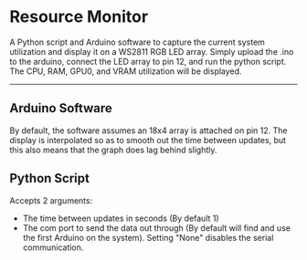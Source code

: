 # Resource Monitor
A Python script and Arduino software to capture the current system utilization and display it on a WS2811 RGB LED array.
Simply upload the .ino to the arduino, connect the LED array to pin 12, and run the python script. The CPU, RAM, GPU0, and VRAM utilization will be displayed.

***

## Arduino Software
By default, the software assumes an 18x4 array is attached on pin 12.
The display is interpolated so as to smooth out the time between updates, but this also means that the graph does lag behind slightly.

## Python Script
Accepts 2 arguments: 
* The time between updates in seconds (By default 1)
* The com port to send the data out through (By default will find and use the first Arduino on the system). Setting "None" disables the serial communication.